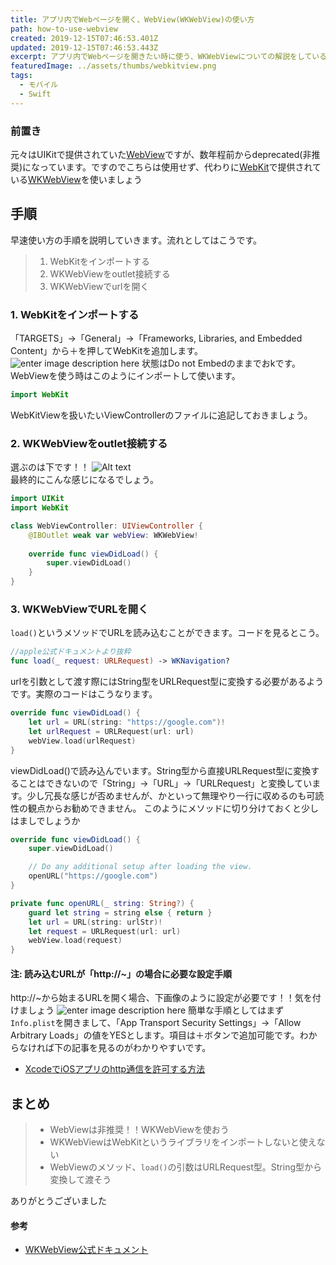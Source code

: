 ```yaml
---
title: アプリ内でWebページを開く、WebView(WKWebView)の使い方
path: how-to-use-webview
created: 2019-12-15T07:46:53.401Z
updated: 2019-12-15T07:46:53.443Z
excerpt: アプリ内でWebページを開きたい時に使う、WKWebViewについての解説をしているよ。ちなみにWebViewは非推奨になったから注意して欲しいよ。
featuredImage: ../assets/thumbs/webkitview.png
tags:
  - モバイル
  - Swift
---
```

### 前置き
元々はUIKitで提供されていた[WebView](https://developer.apple.com/documentation/uikit/uiwebview)ですが、数年程前からdeprecated(非推奨)になっています。ですのでこちらは使用せず、代わりに[WebKit](https://developer.apple.com/documentation/webkit)で提供されている[WKWebView](https://developer.apple.com/documentation/webkit/wkwebview)を使いましょう

## 手順
早速使い方の手順を説明していきます。流れとしてはこうです。

> 1. WebKitをインポートする
> 2. WKWebViewをoutlet接続する
> 3. WKWebViewでurlを開く

### 1. WebKitをインポートする
「TARGETS」→「General」→「Frameworks, Libraries, and Embedded Content」から＋を押してWebKitを追加します。
![enter image description here](https://i.gyazo.com/fe7bceeeab1663214a57c70bebaec59e.png)
状態はDo not Embedのままでおkです。WebViewを使う時はこのようにインポートして使います。
```swift
import WebKit
```
WebKitViewを扱いたいViewControllerのファイルに追記しておきましょう。

### 2. WKWebViewをoutlet接続する
選ぶのは下です！！
![Alt text](./webkitview.png)  
最終的にこんな感じになるでしょう。
```swift
import UIKit
import WebKit

class WebViewController: UIViewController {
    @IBOutlet weak var webView: WKWebView!    
    
    override func viewDidLoad() {
        super.viewDidLoad()
    }
}
```

### 3. WKWebViewでURLを開く
`load()`というメソッドでURLを読み込むことができます。コードを見るとこう。
``` swift
//apple公式ドキュメントより抜粋
func load(_ request: URLRequest) -> WKNavigation?
```
urlを引数として渡す際にはString型をURLRequest型に変換する必要があるようです。実際のコードはこうなります。
``` swift
override func viewDidLoad() {
    let url = URL(string: "https://google.com")!
    let urlRequest = URLRequest(url: url)
    webView.load(urlRequest)
}
```
viewDidLoad()で読み込んでいます。String型から直接URLRequest型に変換することはできないので「String」→「URL」→「URLRequest」と変換しています。少し冗長な感じが否めませんが、かといって無理やり一行に収めるのも可読性の観点からお勧めできません。  このようにメソッドに切り分けておくと少しはましでしょうか
```swift
override func viewDidLoad() {
    super.viewDidLoad()

    // Do any additional setup after loading the view.
    openURL("https://google.com")
}

private func openURL(_ string: String?) {
    guard let string = string else { return }
    let url = URL(string: urlStr)!
    let request = URLRequest(url: url)
    webView.load(request)
}
```

#### 注: 読み込むURLが「http://~」の場合に必要な設定手順
http://~から始まるURLを開く場合、下画像のように設定が必要です！！気を付けましょう
![enter image description here](https://i.gyazo.com/0d4ddd0b648c1b7b149c2c6a1634ea7c.png)
簡単な手順としてはまず`Info.plist`を開きまして、「App Transport Security Settings」→「Allow Arbitrary Loads」の値をYESとします。項目は＋ボタンで追加可能です。わからなければ下の記事を見るのがわかりやすいです。
- [XcodeでiOSアプリのhttp通信を許可する方法](https://fukatsu.tech/permit-http-ios)

## まとめ
> - WebViewは非推奨！！WKWebViewを使おう
> - WKWebViewはWebKitというライブラリをインポートしないと使えない
> - WebViewのメソッド、`load()`の引数はURLRequest型。String型から変換して渡そう

ありがとうございました

#### 参考
- [WKWebView公式ドキュメント](https://developer.apple.com/documentation/webkit/wkwebview)